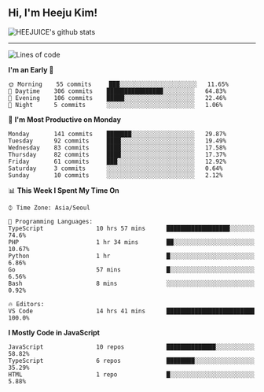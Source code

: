 ## Hi, I'm Heeju Kim!

![HEEJUICE's github stats](https://github-readme-stats.vercel.app/api?username=HEEJUICE&show_icons=true)

---
<!--START_SECTION:waka-->
![Lines of code](https://img.shields.io/badge/From%20Hello%20World%20I%27ve%20Written-22.2%20million%20lines%20of%20code-blue)

**I'm an Early 🐤** 

```text
🌞 Morning    55 commits     ███░░░░░░░░░░░░░░░░░░░░░░   11.65% 
🌆 Daytime    306 commits    ████████████████░░░░░░░░░   64.83% 
🌃 Evening    106 commits    █████░░░░░░░░░░░░░░░░░░░░   22.46% 
🌙 Night      5 commits      ░░░░░░░░░░░░░░░░░░░░░░░░░   1.06%

```
📅 **I'm Most Productive on Monday** 

```text
Monday       141 commits    ███████░░░░░░░░░░░░░░░░░░   29.87% 
Tuesday      92 commits     ████░░░░░░░░░░░░░░░░░░░░░   19.49% 
Wednesday    83 commits     ████░░░░░░░░░░░░░░░░░░░░░   17.58% 
Thursday     82 commits     ████░░░░░░░░░░░░░░░░░░░░░   17.37% 
Friday       61 commits     ███░░░░░░░░░░░░░░░░░░░░░░   12.92% 
Saturday     3 commits      ░░░░░░░░░░░░░░░░░░░░░░░░░   0.64% 
Sunday       10 commits     ░░░░░░░░░░░░░░░░░░░░░░░░░   2.12%

```


📊 **This Week I Spent My Time On** 

```text
⌚︎ Time Zone: Asia/Seoul

💬 Programming Languages: 
TypeScript               10 hrs 57 mins      ██████████████████░░░░░░░   74.6% 
PHP                      1 hr 34 mins        ██░░░░░░░░░░░░░░░░░░░░░░░   10.67% 
Python                   1 hr                █░░░░░░░░░░░░░░░░░░░░░░░░   6.86% 
Go                       57 mins             █░░░░░░░░░░░░░░░░░░░░░░░░   6.56% 
Bash                     8 mins              ░░░░░░░░░░░░░░░░░░░░░░░░░   0.92%

🔥 Editors: 
VS Code                  14 hrs 41 mins      █████████████████████████   100.0%

```

**I Mostly Code in JavaScript** 

```text
JavaScript               10 repos            ██████████████░░░░░░░░░░░   58.82% 
TypeScript               6 repos             ████████░░░░░░░░░░░░░░░░░   35.29% 
HTML                     1 repo              █░░░░░░░░░░░░░░░░░░░░░░░░   5.88%

```



<!--END_SECTION:waka-->
